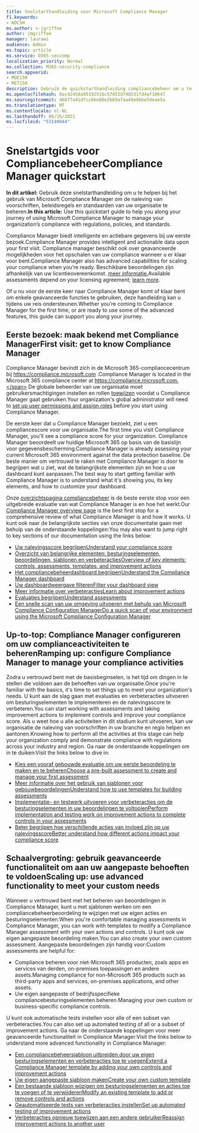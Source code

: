 ```yaml
---
title: Snelstarthandleiding voor Microsoft Compliance Manager
f1.keywords:
- NOCSH
ms.author: v-jgriffee
author: jmgriffee
manager: laurawi
audience: Admin
ms.topic: article
ms.service: O365-seccomp
localization_priority: Normal
ms.collection: M365-security-compliance
search.appverid:
- MOE150
- MET150
description: Gebruik de quickstarthandleiding compliancebeheer om u te helpen bij het maken van kennis, het instellen en het gebruik van Compliance Manager.
ms.openlocfilehash: 8ac4245da95192516c57d51d740531fd4af10647
ms.sourcegitcommit: 46b77a41dfcc0ee80e2b89a7aa49e9bbe5deae5a
ms.translationtype: MT
ms.contentlocale: nl-NL
ms.lasthandoff: 06/26/2021
ms.locfileid: "53149044"
---
```

# <a name="compliance-manager-quickstart"></a><span data-ttu-id="d6a58-103">Snelstartgids voor Compliancebeheer</span><span class="sxs-lookup"><span data-stu-id="d6a58-103">Compliance Manager quickstart</span></span>

<span data-ttu-id="d6a58-104">**In dit artikel:** Gebruik deze snelstarthandleiding om u te helpen bij het gebruik van Microsoft Compliance Manager om de naleving van voorschriften, beleidsregels en standaarden van uw organisatie te beheren.</span><span class="sxs-lookup"><span data-stu-id="d6a58-104">**In this article:** Use this quickstart guide to help you along your journey of using Microsoft Compliance Manager to manage your organization’s compliance with regulations, policies, and standards.</span></span>

<span data-ttu-id="d6a58-105">Compliance Manager biedt intelligente en actiebare gegevens bij uw eerste bezoek.</span><span class="sxs-lookup"><span data-stu-id="d6a58-105">Compliance Manager provides intelligent and actionable data upon your first visit.</span></span> <span data-ttu-id="d6a58-106">Compliance manager beschikt ook over geavanceerde mogelijkheden voor het opschalen van uw compliance wanneer u er klaar voor bent.</span><span class="sxs-lookup"><span data-stu-id="d6a58-106">Compliance Manager also has advanced capabilities for scaling your compliance when you’re ready.</span></span> <span data-ttu-id="d6a58-107">Beschikbare beoordelingen zijn afhankelijk van uw licentieovereenkomst. [meer informatie.](/office365/servicedescriptions/microsoft-365-service-descriptions/microsoft-365-tenantlevel-services-licensing-guidance/microsoft-365-security-compliance-licensing-guidance)</span><span class="sxs-lookup"><span data-stu-id="d6a58-107">Available assessments depend on your licensing agreement; [learn more](/office365/servicedescriptions/microsoft-365-service-descriptions/microsoft-365-tenantlevel-services-licensing-guidance/microsoft-365-security-compliance-licensing-guidance).</span></span>

<span data-ttu-id="d6a58-108">Of u nu voor de eerste keer naar Compliance Manager komt of klaar bent om enkele geavanceerde functies te gebruiken, deze handleiding kan u tijdens uw reis ondersteunen.</span><span class="sxs-lookup"><span data-stu-id="d6a58-108">Whether you’re coming to Compliance Manager for the first time, or are ready to use some of the advanced features, this guide can support you along your journey.</span></span>

## <a name="first-visit-get-to-know-compliance-manager"></a><span data-ttu-id="d6a58-109">Eerste bezoek: maak bekend met Compliance Manager</span><span class="sxs-lookup"><span data-stu-id="d6a58-109">First visit: get to know Compliance Manager</span></span>

<span data-ttu-id="d6a58-110">Compliance Manager bevindt zich in de Microsoft 365-compliancecentrum bij https://compliance.microsoft.com .</span><span class="sxs-lookup"><span data-stu-id="d6a58-110">Compliance Manager is located in the Microsoft 365 compliance center at https://compliance.microsoft.com.</span></span> <span data-ttu-id="d6a58-111">De globale beheerder van uw organisatie moet gebruikersmachtigingen instellen en rollen [toewijzen](compliance-manager-setup.md#set-user-permissions-and-assign-roles) voordat u Compliance Manager gaat gebruiken.</span><span class="sxs-lookup"><span data-stu-id="d6a58-111">Your organization's global administrator will need to [set up user permissions and assign roles](compliance-manager-setup.md#set-user-permissions-and-assign-roles) before you start using Compliance Manager.</span></span>

<span data-ttu-id="d6a58-112">De eerste keer dat u Compliance Manager bezoekt, ziet u een compliancescore voor uw organisatie.</span><span class="sxs-lookup"><span data-stu-id="d6a58-112">The first time you visit Compliance Manager, you'll see a compliance score for your organization.</span></span> <span data-ttu-id="d6a58-113">Compliance Manager beoordeelt uw huidige Microsoft 365 op basis van de basislijn voor gegevensbescherming.</span><span class="sxs-lookup"><span data-stu-id="d6a58-113">Compliance Manager is already assessing your current Microsoft 365 environment against the data protection baseline.</span></span> <span data-ttu-id="d6a58-114">De beste manier om vertrouwd te raken met Compliance Manager is door te begrijpen wat u ziet, wat de belangrijkste elementen zijn en hoe u uw dashboard kunt aanpassen.</span><span class="sxs-lookup"><span data-stu-id="d6a58-114">The best way to start getting familiar with Compliance Manager is to understand what it's showing you, its key elements, and how to customize your dashboard.</span></span>

<span data-ttu-id="d6a58-115">Onze [overzichtspagina compliancebeheer](compliance-manager.md) is de beste eerste stop voor een uitgebreide evaluatie van wat Compliance Manager is en hoe het werkt.</span><span class="sxs-lookup"><span data-stu-id="d6a58-115">Our [Compliance Manager overview page](compliance-manager.md) is the best first stop for a comprehensive review of what Compliance Manager is and how it works.</span></span> <span data-ttu-id="d6a58-116">U kunt ook naar de belangrijkste secties van onze documentatie gaan met behulp van de onderstaande koppelingen:</span><span class="sxs-lookup"><span data-stu-id="d6a58-116">You may also want to jump right to key sections of our documentation using the links below:</span></span>

- [<span data-ttu-id="d6a58-117">Uw nalevingsscore begrijpen</span><span class="sxs-lookup"><span data-stu-id="d6a58-117">Understand your compliance score</span></span>](compliance-manager.md#understanding-your-compliance-score)
- [<span data-ttu-id="d6a58-118">Overzicht van belangrijke elementen: besturingselementen, beoordelingen, sjablonen en verbeteracties</span><span class="sxs-lookup"><span data-stu-id="d6a58-118">Overview of key elements: controls, assessments, templates, and improvement actions</span></span>](compliance-manager.md#key-elements-controls-assessments-templates-improvement-actions)
- [<span data-ttu-id="d6a58-119">Het compliancebeheerdashboard begrijpen</span><span class="sxs-lookup"><span data-stu-id="d6a58-119">Understand the Compliance Manager dashboard</span></span>](compliance-manager-setup.md#understand-the-compliance-manager-dashboard)
- [<span data-ttu-id="d6a58-120">Uw dashboardweergave filteren</span><span class="sxs-lookup"><span data-stu-id="d6a58-120">Filter your dashboard view</span></span>](compliance-manager-setup.md#filtering-your-dashboard-view)
- [<span data-ttu-id="d6a58-121">Meer informatie over verbeteracties</span><span class="sxs-lookup"><span data-stu-id="d6a58-121">Learn about improvement actions</span></span>](compliance-manager-setup.md#improvement-actions-page)
- [<span data-ttu-id="d6a58-122">Evaluaties begrijpen</span><span class="sxs-lookup"><span data-stu-id="d6a58-122">Understand assessments</span></span>](compliance-manager.md#assessments)
- [<span data-ttu-id="d6a58-123">Een snelle scan van uw omgeving uitvoeren met behulp van Microsoft Compliance Configuration Manager</span><span class="sxs-lookup"><span data-stu-id="d6a58-123">Do a quick scan of your environment using the Microsoft Compliance Configuration Manager</span></span>](compliance-manager-mcca.md)

## <a name="ramping-up-configure-compliance-manager-to-manage-your-compliance-activities"></a><span data-ttu-id="d6a58-124">Up-to-top: Compliance Manager configureren om uw complianceactiviteiten te beheren</span><span class="sxs-lookup"><span data-stu-id="d6a58-124">Ramping up: configure Compliance Manager to manage your compliance activities</span></span>

<span data-ttu-id="d6a58-125">Zodra u vertrouwd bent met de basisbeginselen, is het tijd om dingen in te stellen die voldoen aan de behoeften van uw organisatie.</span><span class="sxs-lookup"><span data-stu-id="d6a58-125">Once you're familiar with the basics, it's time to set things up to meet your organization's needs.</span></span> <span data-ttu-id="d6a58-126">U kunt aan de slag gaan met evaluaties en verbeteracties uitvoeren om besturingselementen te implementeren en de nalevingsscore te verbeteren.</span><span class="sxs-lookup"><span data-stu-id="d6a58-126">You can start working with assessments and taking improvement actions to implement controls and improve your compliance score.</span></span> <span data-ttu-id="d6a58-127">Als u weet hoe u alle activiteiten in dit stadium kunt uitvoeren, kan uw organisatie de naleving van voorschriften in uw branche en regio helpen en aantonen.</span><span class="sxs-lookup"><span data-stu-id="d6a58-127">Knowing how to perform all the activities at this stage can help your organization comply and demonstrate compliance with regulations across your industry and region.</span></span> <span data-ttu-id="d6a58-128">Ga naar de onderstaande koppelingen om in te duiken:</span><span class="sxs-lookup"><span data-stu-id="d6a58-128">Visit the links below to dive in:</span></span>

- [<span data-ttu-id="d6a58-129">Kies een vooraf gebouwde evaluatie om uw eerste beoordeling te maken en te beheren</span><span class="sxs-lookup"><span data-stu-id="d6a58-129">Choose a pre-built assessment to create and manage your first assessment</span></span>](compliance-manager-assessments.md)
- [<span data-ttu-id="d6a58-130">Meer informatie over het gebruik van sjablonen voor gebouwbeoordelingen</span><span class="sxs-lookup"><span data-stu-id="d6a58-130">Understand how to use templates for building assessments</span></span>](compliance-manager-templates.md)
- [<span data-ttu-id="d6a58-131">Implementatie- en testwerk uitvoeren voor verbeteracties om de besturingselementen in uw beoordelingen te voltooien</span><span class="sxs-lookup"><span data-stu-id="d6a58-131">Perform implementation and testing work on improvement actions to complete controls in your assessments</span></span>](compliance-manager-improvement-actions.md)
- [<span data-ttu-id="d6a58-132">Beter begrijpen hoe verschillende acties van invloed zijn op uw nalevingsscore</span><span class="sxs-lookup"><span data-stu-id="d6a58-132">Better understand how different actions impact your compliance score</span></span>](compliance-score-calculation.md)

## <a name="scaling-up-use-advanced-functionality-to-meet-your-custom-needs"></a><span data-ttu-id="d6a58-133">Schaalvergroting: gebruik geavanceerde functionaliteit om aan uw aangepaste behoeften te voldoen</span><span class="sxs-lookup"><span data-stu-id="d6a58-133">Scaling up: use advanced functionality to meet your custom needs</span></span>

<span data-ttu-id="d6a58-134">Wanneer u vertrouwd bent met het beheren van beoordelingen in Compliance Manager, kunt u met sjablonen werken om een compliancebeheerbeoordeling te wijzigen met uw eigen acties en besturingselementen.</span><span class="sxs-lookup"><span data-stu-id="d6a58-134">When you're comfortable managing assessments in Compliance Manager, you can work with templates to modify a Compliance Manager assessment with your own actions and controls.</span></span> <span data-ttu-id="d6a58-135">U kunt ook uw eigen aangepaste beoordeling maken.</span><span class="sxs-lookup"><span data-stu-id="d6a58-135">You can also create your own custom assessment.</span></span> <span data-ttu-id="d6a58-136">Aangepaste beoordelingen zijn handig voor:</span><span class="sxs-lookup"><span data-stu-id="d6a58-136">Custom assessments are helpful for:</span></span>

- <span data-ttu-id="d6a58-137">Compliance beheren voor niet-Microsoft 365 producten, zoals apps en services van derden, on-premises toepassingen en andere assets.</span><span class="sxs-lookup"><span data-stu-id="d6a58-137">Managing compliance for non-Microsoft 365 products such as third-party apps and services, on-premises applications, and other assets.</span></span>
- <span data-ttu-id="d6a58-138">Uw eigen aangepaste of bedrijfsspecifieke compliancebesturingselementen beheren.</span><span class="sxs-lookup"><span data-stu-id="d6a58-138">Managing your own custom or business-specific compliance controls.</span></span>

<span data-ttu-id="d6a58-139">U kunt ook automatische tests instellen voor alle of een subset van verbeteracties.</span><span class="sxs-lookup"><span data-stu-id="d6a58-139">You can also set up automated testing of all or a subset of improvement actions.</span></span> <span data-ttu-id="d6a58-140">Ga naar de onderstaande koppelingen voor meer geavanceerde functionaliteit in Compliance Manager:</span><span class="sxs-lookup"><span data-stu-id="d6a58-140">Visit the links below to understand more advanced functionality in Compliance Manager:</span></span>

- [<span data-ttu-id="d6a58-141">Een compliancebeheersjabloon uitbreiden door uw eigen besturingselementen en verbeteracties toe te voegen</span><span class="sxs-lookup"><span data-stu-id="d6a58-141">Extend a Compliance Manager template by adding your own controls and improvement actions</span></span>](compliance-manager-templates.md#extend-an-assessment-template)
- [<span data-ttu-id="d6a58-142">Uw eigen aangepaste sjabloon maken</span><span class="sxs-lookup"><span data-stu-id="d6a58-142">Create your own custom template</span></span>](compliance-manager-templates.md#create-an-assessment-template)
- [<span data-ttu-id="d6a58-143">Een bestaande sjabloon wijzigen om besturingselementen en acties toe te voegen of te verwijderen</span><span class="sxs-lookup"><span data-stu-id="d6a58-143">Modify an existing template to add or remove controls and actions</span></span>](compliance-manager-templates.md#modify-a-template)
- [<span data-ttu-id="d6a58-144">Geautomatiseerde tests van verbeteracties instellen</span><span class="sxs-lookup"><span data-stu-id="d6a58-144">Set up automated testing of improvement actions</span></span>](compliance-manager-setup.md#set-up-automated-testing)
- [<span data-ttu-id="d6a58-145">Verbeteracties opnieuw toewijzen aan een andere gebruiker</span><span class="sxs-lookup"><span data-stu-id="d6a58-145">Reassign improvement actions to another user</span></span>](compliance-manager-setup.md#reassign-improvement-actions-to-another-user)